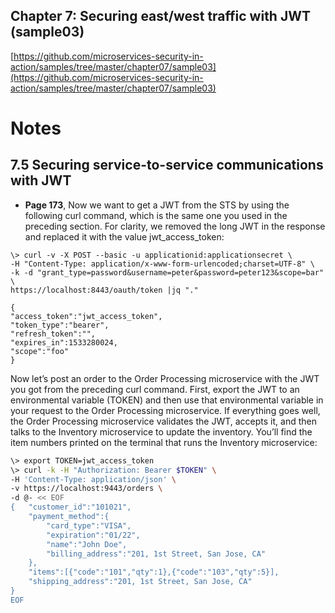 ## Chapter 7: Securing east/west traffic with JWT (sample03)

[https://github.com/microservices-security-in-action/samples/tree/master/chapter07/sample03](https://github.com/microservices-security-in-action/samples/tree/master/chapter07/sample03)

# Notes

## 7.5 Securing service-to-service communications with JWT
* **Page 173**, Now we want to get a JWT from the STS by using the following curl command, which
is the same one you used in the preceding section. For clarity, we removed the long
JWT in the response and replaced it with the value jwt_access_token:
```
\> curl -v -X POST --basic -u applicationid:applicationsecret \
-H "Content-Type: application/x-www-form-urlencoded;charset=UTF-8" \
-k -d "grant_type=password&username=peter&password=peter123&scope=bar" \
https://localhost:8443/oauth/token |jq "."

{
"access_token":"jwt_access_token",
"token_type":"bearer",
"refresh_token":"",
"expires_in":1533280024,
"scope":"foo"
}
```

Now let’s post an order to the Order Processing microservice with the JWT you got
from the preceding curl command. First, export the JWT to an environmental variable
(TOKEN) and then use that environmental variable in your request to the Order
Processing microservice. If everything goes well, the Order Processing microservice
validates the JWT, accepts it, and then talks to the Inventory microservice to update
the inventory. You’ll find the item numbers printed on the terminal that runs the
Inventory microservice:
```bash
\> export TOKEN=jwt_access_token
\> curl -k -H "Authorization: Bearer $TOKEN" \
-H 'Content-Type: application/json' \
-v https://localhost:9443/orders \
-d @- << EOF
{   "customer_id":"101021",
    "payment_method":{
        "card_type":"VISA",
        "expiration":"01/22",
        "name":"John Doe",
        "billing_address":"201, 1st Street, San Jose, CA"
    },
    "items":[{"code":"101","qty":1},{"code":"103","qty":5}],
    "shipping_address":"201, 1st Street, San Jose, CA"
}
EOF 
```
